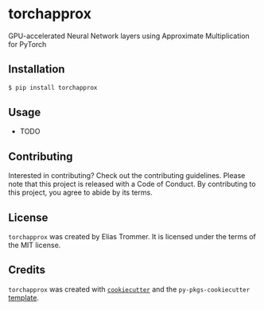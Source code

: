 # torchapprox

GPU-accelerated Neural Network layers using Approximate Multiplication for PyTorch

## Installation

```bash
$ pip install torchapprox
```

## Usage

- TODO

## Contributing

Interested in contributing? Check out the contributing guidelines. Please note that this project is released with a Code of Conduct. By contributing to this project, you agree to abide by its terms.

## License

`torchapprox` was created by Elias Trommer. It is licensed under the terms of the MIT license.

## Credits

`torchapprox` was created with [`cookiecutter`](https://cookiecutter.readthedocs.io/en/latest/) and the `py-pkgs-cookiecutter` [template](https://github.com/py-pkgs/py-pkgs-cookiecutter).
